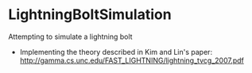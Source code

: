 # LightningBoltSimulation
Attempting to simulate a lightning bolt

- Implementing the theory described in Kim and Lin's paper:
http://gamma.cs.unc.edu/FAST_LIGHTNING/lightning_tvcg_2007.pdf

